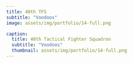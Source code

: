 ```yaml
---
title: 40th TFS
subtitle: "Voodoos"
image: assets/img/portfolio/14-full.png

caption:
  title: 40th Tactical Fighter Squadron
  subtitle: "Voodoos"
  thumbnail: assets/img/portfolio/14-full.png
---
```

